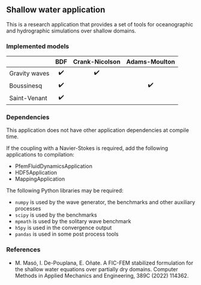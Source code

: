 ## Shallow water application

This is a research application that provides a set of tools for oceanographic and hydrographic simulations over shallow domains.

### Implemented models

|               | BDF                | Crank-Nicolson     | Adams-Moulton      |
|---------------|:------------------:|:------------------:|:------------------:|
| Gravity waves | :heavy_check_mark: | :heavy_check_mark: |                    |
| Boussinesq    | :heavy_check_mark: |                    | :heavy_check_mark: |
| Saint-Venant  | :heavy_check_mark: |                    |                    |

### Dependencies

This application does not have other application dependencies at compile time.

If the coupling with a Navier-Stokes is required, add the following applications to compilation:
- PfemFluidDynamicsApplication
- HDF5Application
- MappingApplication

The following Python libraries may be required:
- `numpy` is used by the wave generator, the benchmarks and other auxiliary processes
- `scipy` is used by the benchmarks
- `mpmath` is used by the solitary wave benchmark
- `h5py` is used in the convergence output
- `pandas` is used in some post process tools


### References

- M. Masó, I. De-Pouplana, E. Oñate. A FIC-FEM stabilized formulation for the shallow water equations over partially dry domains. Computer Methods in Applied Mechanics and Engineering, 389C (2022) 114362.
